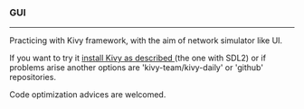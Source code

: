 ### GUI
------------
Practicing with Kivy framework, with the aim of network simulator like UI.

If you want to try it [install Kivy as described ](https://kivy.org/docs/installation/installation-linux.html#)  (the one with SDL2) or if problems arise another options are 'kivy-team/kivy-daily' or  'github' repositories.

Code optimization advices are welcomed.
